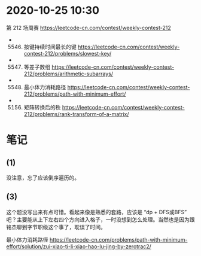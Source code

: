 
# 2020-10-25 10:30

第 212 场周赛 https://leetcode-cn.com/contest/weekly-contest-212
- 5546. 按键持续时间最长的键 https://leetcode-cn.com/contest/weekly-contest-212/problems/slowest-key/
- 5547. 等差子数组 https://leetcode-cn.com/contest/weekly-contest-212/problems/arithmetic-subarrays/
- 5548. 最小体力消耗路径 https://leetcode-cn.com/contest/weekly-contest-212/problems/path-with-minimum-effort/
- 5156. 矩阵转换后的秩 https://leetcode-cn.com/contest/weekly-contest-212/problems/rank-transform-of-a-matrix/

# 笔记

## (1)

没注意，忘了应该倒序遍历的。

## (3)

这个题没写出来有点可惜。看起来像是熟悉的套路，应该是 “dp + DFS或BFS” 吧？主要能从上下左右四个方向进入格子，一时没想到怎么处理。当然也是因为跟铭杰聊到字节职级这个事了，耽误了时间。

最小体力消耗路径 https://leetcode-cn.com/problems/path-with-minimum-effort/solution/zui-xiao-ti-li-xiao-hao-lu-jing-by-zerotrac2/
